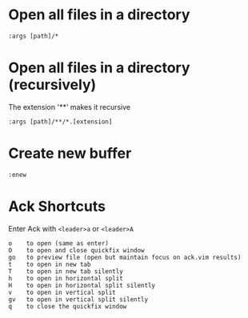 # Open all files in a directory
`:args [path]/*`

# Open all files in a directory (recursively)
The extension '**' makes it recursive

`:args [path]/**/*.[extension]`

# Create new buffer
`:enew`

# Ack Shortcuts
Enter Ack with `<leader>a` or `<leader>A`

```
o    to open (same as enter)
O    to open and close quickfix window
go   to preview file (open but maintain focus on ack.vim results)
t    to open in new tab
T    to open in new tab silently
h    to open in horizontal split
H    to open in horizontal split silently
v    to open in vertical split
gv   to open in vertical split silently
q    to close the quickfix window
```
